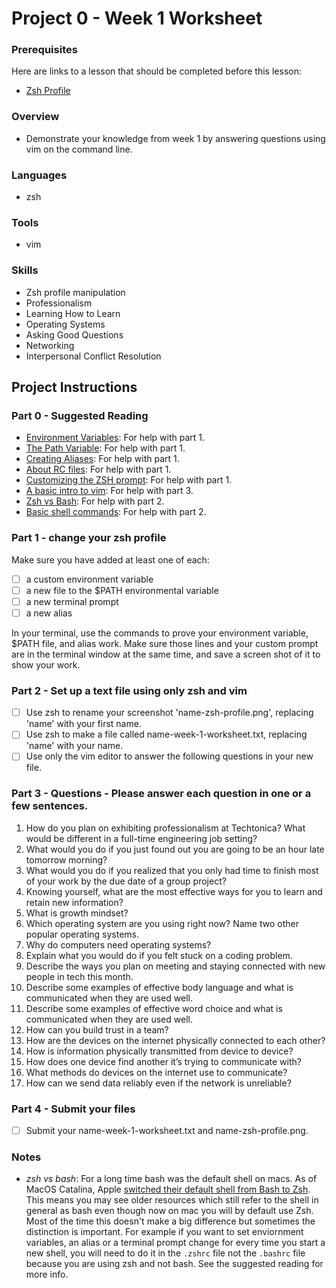 # Project 0 - Week 1 Worksheet

### Prerequisites

Here are links to  a lesson that should be completed before this lesson:

- [Zsh Profile](https://github.com/Techtonica/curriculum/blob/main/dev-tools/dot-profile.md)

### Overview

- Demonstrate your knowledge from week 1 by answering questions using vim on the command line.

### Languages

- zsh

### Tools

- vim

### Skills

- Zsh profile manipulation
- Professionalism
- Learning How to Learn
- Operating Systems
- Asking Good Questions
- Networking
- Interpersonal Conflict Resolution

## Project Instructions

### Part 0 - Suggested Reading

- [Environment Variables](https://linuxhint.com/set-environment-variable-zsh/): For help with part 1.
- [The Path Variable](https://janelbrandon.medium.com/understanding-the-path-variable-6eae0936e976): For help with part 1.
- [Creating Aliases](https://www.tecmint.com/create-alias-in-linux/): For help with part 1.
- [About RC files](https://www.baeldung.com/linux/rc-files): For help with part 1.
- [Customizing the ZSH prompt](https://linuxhint.com/change-zsh-prompt-name/): For help with part 1.
- [A basic intro to vim](https://linuxfoundation.org/blog/classic-sysadmin-vim-101-a-beginners-guide-to-vim/): For help with part 3.
- [Zsh vs Bash](https://www.educba.com/zsh-vs-bash/): For help with part 2.
- [Basic shell commands](https://www.geeksforgeeks.org/basic-shell-commands-in-linux/): For help with part 2.

### Part 1 - change your zsh profile

Make sure you have added at least one of each:

- [ ] a custom environment variable
- [ ] a new file to the \$PATH environmental variable
- [ ] a new terminal prompt
- [ ] a new alias

In your terminal, use the commands to prove your environment variable, \$PATH file, and alias work. Make sure those lines and your custom prompt are in the terminal window at the same time, and save a screen shot of it to show your work.

### Part 2 - Set up a text file using only zsh and vim

- [ ] Use zsh to rename your screenshot 'name-zsh-profile.png', replacing 'name' with your first name.
- [ ] Use zsh to make a file called name-week-1-worksheet.txt, replacing 'name' with your name.
- [ ] Use only the vim editor to answer the following questions in your new file.

### Part 3 - Questions - Please answer each question in one or a few sentences.

1. How do you plan on exhibiting professionalism at Techtonica? What would be different in a full-time engineering job setting?
1. What would you do if you just found out you are going to be an hour late tomorrow morning?
1. What would you do if you realized that you only had time to finish most of your work by the due date of a group project?
1. Knowing yourself, what are the most effective ways for you to learn and retain new information?
1. What is growth mindset?
1. Which operating system are you using right now? Name two other popular operating systems.
1. Why do computers need operating systems?
1. Explain what you would do if you felt stuck on a coding problem.
1. Describe the ways you plan on meeting and staying connected with new people in tech this month.
1. Describe some examples of effective body language and what is communicated when they are used well.
1. Describe some examples of effective word choice and what is communicated when they are used well.
1. How can you build trust in a team?
1. How are the devices on the internet physically connected to each other?
1. How is information physically transmitted from device to device?
1. How does one device find another it’s trying to communicate with?
1. What methods do devices on the internet use to communicate?
1. How can we send data reliably even if the network is unreliable?

### Part 4 - Submit your files

- [ ] Submit your name-week-1-worksheet.txt and name-zsh-profile.png.

### Notes

- *zsh vs bash*: For a long time bash was the default shell on macs. As of
  MacOS Catalina, Apple [switched their default shell from Bash to
Zsh](https://eshop.macsales.com/blog/56921-moving-from-bash-to-zsh-terminal-changes-in-macos-catalina/).
This means you may see older resources which still refer to the shell in
general as bash even though now on mac you will by default use Zsh. Most of the
time this doesn't make a big difference but sometimes the distinction is
important. For example if you want to set enviornment variables, an alias or a
terminal prompt change for every time you start a new shell, you will need to
do it in the `.zshrc` file not the `.bashrc` file because you are using zsh and
not bash. See the suggested reading for more info.
